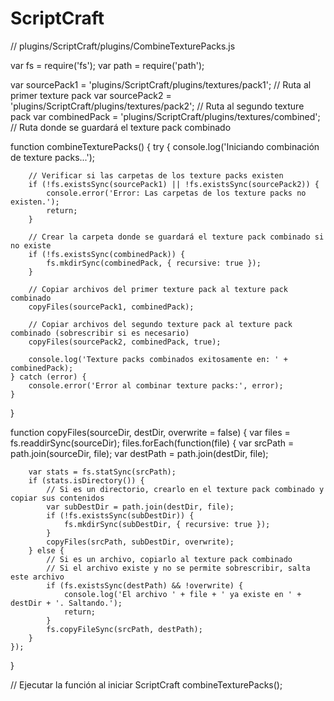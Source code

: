 # ScriptCraft
// plugins/ScriptCraft/plugins/CombineTexturePacks.js

var fs = require('fs');
var path = require('path');

var sourcePack1 = 'plugins/ScriptCraft/plugins/textures/pack1'; // Ruta al primer texture pack
var sourcePack2 = 'plugins/ScriptCraft/plugins/textures/pack2'; // Ruta al segundo texture pack
var combinedPack = 'plugins/ScriptCraft/plugins/textures/combined'; // Ruta donde se guardará el texture pack combinado

function combineTexturePacks() {
    try {
        console.log('Iniciando combinación de texture packs...');

        // Verificar si las carpetas de los texture packs existen
        if (!fs.existsSync(sourcePack1) || !fs.existsSync(sourcePack2)) {
            console.error('Error: Las carpetas de los texture packs no existen.');
            return;
        }

        // Crear la carpeta donde se guardará el texture pack combinado si no existe
        if (!fs.existsSync(combinedPack)) {
            fs.mkdirSync(combinedPack, { recursive: true });
        }

        // Copiar archivos del primer texture pack al texture pack combinado
        copyFiles(sourcePack1, combinedPack);

        // Copiar archivos del segundo texture pack al texture pack combinado (sobrescribir si es necesario)
        copyFiles(sourcePack2, combinedPack, true);

        console.log('Texture packs combinados exitosamente en: ' + combinedPack);
    } catch (error) {
        console.error('Error al combinar texture packs:', error);
    }
}

function copyFiles(sourceDir, destDir, overwrite = false) {
    var files = fs.readdirSync(sourceDir);
    files.forEach(function(file) {
        var srcPath = path.join(sourceDir, file);
        var destPath = path.join(destDir, file);

        var stats = fs.statSync(srcPath);
        if (stats.isDirectory()) {
            // Si es un directorio, crearlo en el texture pack combinado y copiar sus contenidos
            var subDestDir = path.join(destDir, file);
            if (!fs.existsSync(subDestDir)) {
                fs.mkdirSync(subDestDir, { recursive: true });
            }
            copyFiles(srcPath, subDestDir, overwrite);
        } else {
            // Si es un archivo, copiarlo al texture pack combinado
            // Si el archivo existe y no se permite sobrescribir, salta este archivo
            if (fs.existsSync(destPath) && !overwrite) {
                console.log('El archivo ' + file + ' ya existe en ' + destDir + '. Saltando.');
                return;
            }
            fs.copyFileSync(srcPath, destPath);
        }
    });
}

// Ejecutar la función al iniciar ScriptCraft
combineTexturePacks();

